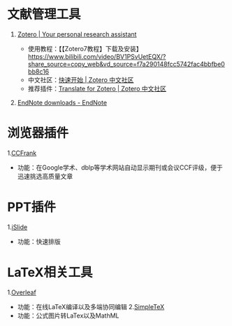 # 文献管理工具

1. [Zotero | Your personal research assistant](https://www.zotero.org/)
   - 使用教程：【【Zotero7教程】下载及安装】 https://www.bilibili.com/video/BV1PSvUetEQX/?share_source=copy_web&vd_source=f7a290148fcc5742fac4bbfbe0bb8c16
   - 中文社区：[快速开始 | Zotero 中文社区](https://zotero-chinese.com/user-guide/quick-start)
   - 推荐插件：[Translate for Zotero | Zotero 中文社区](https://zotero-chinese.com/user-guide/plugins/translate/)

2. [EndNote downloads - EndNote](https://endnote.com/downloads/)

# 浏览器插件

1.[CCFrank](https://microsoftedge.microsoft.com/addons/detail/ccfrank/pboigbpepikdoeindehghnpojjblhjmm)
   - 功能：在Google学术、dblp等学术网站自动显示期刊或会议CCF评级，便于迅速挑选高质量文章

# PPT插件

1.[iSlide](https://www.islide.cc/landing2?mtm_campaign=bing_sem-BingCPC_BK-BK_core-979349)
   - 功能：快速排版

# LaTeX相关工具

1.[Overleaf](https://www.overleaf.com/project)
   - 功能：在线LaTeX编译以及多端协同编辑
2.[SimpleTeX](https://simpletex.cn/)
   - 功能：公式图片转LaTex以及MathML

